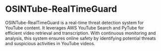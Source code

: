 # OSINTube-RealTimeGuard

OSINTube-RealTimeGuard is a real-time threat detection system for YouTube content. It leverages AWS YouTube Search and PyTube for efficient video retrieval and transcription. With continuous monitoring and analysis, this system ensures online safety by identifying potential threats and suspicious activities in YouTube videos.
